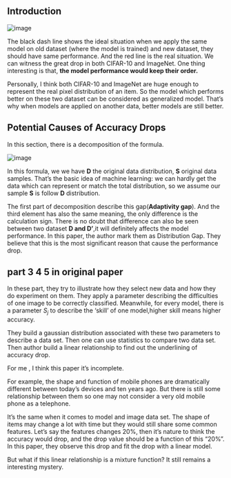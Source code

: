 ## Introduction 
![image](https://user-images.githubusercontent.com/89610539/177790064-8b1964d7-f81d-407c-a262-c38b60d52c22.png)

The black dash line shows the ideal situation when we apply the same model on old dataset (where the model is trained) and new dataset, they should have same performance.
And the red line is the real situation. We can witness the great drop in both CIFAR-10 and ImageNet. One thing interesting is that, **the model performance would keep their order.**

Personally, I think both CIFAR-10 and ImageNet are huge enough to represent the real pixel distribution of an item. So the model which performs better on these two dataset can be considered as generalized model. 
That’s why when models are applied on another data, better models are still better. 

## Potential Causes of Accuracy Drops 

In this section, there is a decomposition of the formula.

![image](https://user-images.githubusercontent.com/89610539/177790261-39bd2f9b-f227-4c04-aab2-798e2f31f27c.png)

In this formula, we we have **D** the original data distribution, **S** original data samples. 
That’s the basic idea of machine learning: we can hardly get the data which can represent or match the total distribution, 
so we assume our sample **S** is follow **D** distribution.

The first part of decomposition describe this gap(**Adaptivity gap**). And the third element has also the same meaning, the only difference is the calculation sign. 
There is no doubt that difference can also be seen between two dataset **D and D’**,it will definitely affects the model performance. 
In this paper, the author mark them as Distribution Gap. They believe that this is the most significant reason that cause the performance drop.

## part 3 4 5 in original paper
In these part, they try to illustrate how they select new data and how they do experiment on them. They apply a parameter  describing the difficulties of one image to be correctly classified. Meanwhile, for every model, there is a parameter $S_j$ to describe the ‘skill’ of one model,higher skill means higher accuracy.

They build a gaussian distribution associated with these two parameters to describe a data set. Then one can use statistics to compare two data set. Then author build a linear relationship to find out the underlining of accuracy drop.

For me , I think this paper it’s incomplete.  

For example, the shape and function of mobile phones are dramatically different between today’s devices and ten years ago. But there is still some relationship between them so one may not consider a very old mobile phone as a telephone.

It’s the same when it comes to model and image data set. The shape of items may change a lot with time but they would still share some common features. Let’s say the features changes 20%, then it’s nature to think the accuracy would drop, and the drop value should be a function of this “20%”. In this paper, they observe this drop and fit the drop with a linear model.

But what if this linear relationship is a mixture function? It still remains a interesting mystery.
